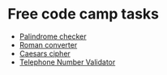 # Free code camp tasks
- [Palindrome checker](https://github.com/shadowinhaze/free-code-camp/blob/main/js-algorithms-and-ds-projects/palindrome-checker.js)
- [Roman converter](https://github.com/shadowinhaze/free-code-camp/blob/main/js-algorithms-and-ds-projects/roman-converter.js)
- [Caesars cipher](https://github.com/shadowinhaze/free-code-camp/blob/main/js-algorithms-and-ds-projects/caesars-cipher.js)
- [Telephone Number Validator](https://github.com/shadowinhaze/free-code-camp/blob/main/js-algorithms-and-ds-projects/telephone-number-validator.js)
